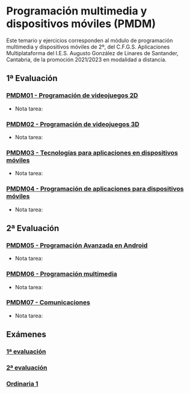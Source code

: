 # Programación multimedia y dispositivos móviles (PMDM)
Este temario y ejercicios corresponden al módulo de programación multimedia y dispositivos móviles de 2º, del C.F.G.S. Aplicaciones Multiplataforma del I.E.S. Augusto González de Linares de Santander, Cantabria, de la promoción 2021/2023 en modalidad a distancia.
## 1ª Evaluación
### [PMDM01 - Programación de videojuegos 2D](https://github.com/DiegoGlez1992/DAM/tree/main/Programaci%C3%B3n%20multimedia%20y%20dospositivos%20m%C3%B3viles/PMDM01%20-%20Programaci%C3%B3n%20de%20videojuegos%202D)
* Nota tarea: 
### [PMDM02 - Programación de videojuegos 3D](https://github.com/DiegoGlez1992/DAM/tree/main/Programaci%C3%B3n%20multimedia%20y%20dospositivos%20m%C3%B3viles/PMDM02%20-%20Programaci%C3%B3n%20de%20videojuegos%203D)
* Nota tarea: 
### [PMDM03 - Tecnologías para aplicaciones en dispositivos móviles](https://github.com/DiegoGlez1992/DAM/tree/main/Programaci%C3%B3n%20multimedia%20y%20dospositivos%20m%C3%B3viles/PMDM03%20-%20Tecnolog%C3%ADas%20para%20aplicaciones%20en%20dispositivos%20m%C3%B3viles)
* Nota tarea: 
### [PMDM04 - Programación de aplicaciones para dispositivos móviles](https://github.com/DiegoGlez1992/DAM/tree/main/Programaci%C3%B3n%20multimedia%20y%20dospositivos%20m%C3%B3viles/PMDM04%20-%20Programaci%C3%B3n%20de%20aplicaciones%20para%20dispositivos%20m%C3%B3viles)
* Nota tarea: 
## 2ª Evaluación
### [PMDM05 - Programación Avanzada en Android](https://github.com/DiegoGlez1992/DAM/tree/main/Programaci%C3%B3n%20multimedia%20y%20dospositivos%20m%C3%B3viles/PMDM05%20-%20Programaci%C3%B3n%20Avanzada%20en%20Android)
* Nota tarea: 
### [PMDM06 - Programación multimedia](https://github.com/DiegoGlez1992/DAM/tree/main/Programaci%C3%B3n%20multimedia%20y%20dospositivos%20m%C3%B3viles/PMDM06%20-%20Programaci%C3%B3n%20multimedia)
* Nota tarea: 
### [PMDM07 - Comunicaciones](https://github.com/DiegoGlez1992/DAM/tree/main/Programaci%C3%B3n%20multimedia%20y%20dospositivos%20m%C3%B3viles/PMDM07%20-%20Comunicaciones)
* Nota tarea: 
## Exámenes
### [1ª evaluación]()
### [2ª evaluación]()
### [Ordinaria 1]()
